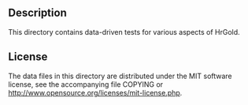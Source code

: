 Description
------------

This directory contains data-driven tests for various aspects of HrGold.

License
--------

The data files in this directory are distributed under the MIT software
license, see the accompanying file COPYING or
http://www.opensource.org/licenses/mit-license.php.

